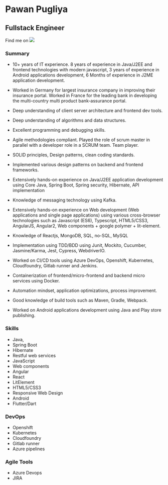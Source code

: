 # Pawan Pugliya
## Fullstack Engineer

Find me on [<img alt-text="linkedin" src="https://img.shields.io/badge/linkedin-%230077B5.svg?&style=for-the-badge&logo=linkedin&logoColor=white" />](https://www.linkedin.com/in/pawan-pugliya-30b24483/)

### Summary
- 10+ years of IT experience. 8 years of experience in Java/J2EE and frontend technologies with modern javascript, 3 years of experience in Android applications development, 6 Months of experience in J2ME application development.

- Worked in Germany for largest insurance company in improving their insurance portal. Worked in France for the leading bank in developing the multi-country multi product bank-assurance portal.

- Deep understanding of client server architecture and frontend dev tools.

- Deep understanding of algorithms and data structures.

- Excellent programming and debugging skills.

- Agile methodologies compliant. Played the role of scrum master in parallel with a developer role in a SCRUM team. Team player.

- SOLID principles, Design patterns, clean coding standards.

- Implemented various design patterns on backend and frontend frameworks.

- Extensively hands-on experience on Java/J2EE application development using Core Java, Spring Boot, Spring security, Hibernate, API implementation

- Knowledge of messaging technology using Kafka.

- Extensively hands-on experience on Web development (Web applications and single page applications) using various cross-browser technologies such as Javascript (ES6), Typescript, HTML5/CSS3, AngularJS, Angular2, Web components + google polymer + lit-element.

- Knowledge of Reactjs, MongoDB, SQL, no-SQL, MySQL

- Implementation using TDD/BDD using Junit, Mockito, Cucumber, Jasmine/Karma, Jest, Cypress, WebdriverIO.

- Worked on CI/CD tools using Azure DevOps, Openshift, Kubernetes, Cloudfoundry, Gitlab runner and Jenkins.

- Containerization of frontend/micro-frontend and backend micro services using Docker.

- Automation mindset, application optimizations, process improvement.

- Good knowledge of build tools such as Maven, Gradle, Webpack.

- Worked on Android applications development using Java and Play store publishing.

### Skills
- Java, 
- Spring Boot
- Hibernate
- Restful web services
- JavaScript
- Web components
- Angular
- React
- LitElement
- HTML5/CSS3
- Responsive Web Design
- Android
- Flutter/Dart

### DevOps
- Openshift
- Kubernetes
- Cloudfoundry
- Gitlab runner
- Azure pipelines

### Agile Tools
- Azure Devops
- JIRA

